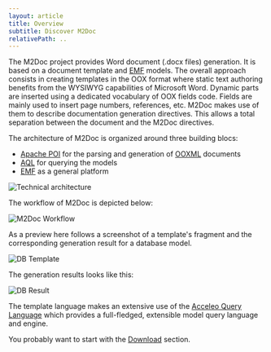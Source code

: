 ```yaml
---
layout: article
title: Overview
subtitle: Discover M2Doc
relativePath: ..
---
```


The M2Doc project provides Word document (.docx files) generation. It is based on a document template and [EMF](https://www.eclipse.org/modeling/emf/) models. The overall approach consists in creating templates in the OOX format where static text authoring benefits from the WYSIWYG capabilities of Microsoft Word. Dynamic parts are inserted using a dedicated vocabulary of OOX fields code. Fields are mainly used to insert page numbers, references, etc. M2Doc makes use of them to describe documentation generation directives. This allows a total separation between the document and the M2Doc directives.

The architecture of M2Doc is organized around three building blocs:
* [Apache POI](https://poi.apache.org/) for the parsing and generation of [OOXML](https://fr.wikipedia.org/wiki/Office_Open_XML) documents
* [AQL](https://www.eclipse.org/acceleo/documentation/aql.html) for querying the models
* [EMF](https://www.eclipse.org/modeling/emf/) as a general platform

![Technical architecture]({{page.relativePath}}/images/TechnicalArchitecture.png)

The workflow of M2Doc is depicted below: 

![M2Doc Workflow]({{page.relativePath}}/images/M2DocWorkflow.png)

As a preview here follows a screenshot of a template's fragment and the corresponding generation result for a database model.

![DB Template]({{page.relativePath}}/images/DBTemplate.png)
 
The generation results looks like this: 

![DB Result]({{page.relativePath}}/images/DBResult.png)

The template language makes an extensive use of the [Acceleo Query Language](https://www.eclipse.org/acceleo/documentation/aql.html) which provides a full-fledged, extensible model query language and engine.

You probably want to start with the [Download]({{page.relativePath}}/download) section. 